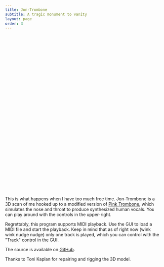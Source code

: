 ```yaml
---
title: Jon-Trombone
subtitle: A tragic monument to vanity
layout: page
order: 3
---
```


<!--
        ~
           .-~~^-.
         .'  O    \
        (_____,    \
         `----.     \
               \     \
                \     \
                 \     `.             _ _
                  \       ~- _ _ - ~       ~ - .
                   \                              ~-.
                    \                                `.
                     \    /               /       \    \
                      `. |         }     |         }    \
                        `|        /      |        /       \
                         |       /       |       /          \
                         |      /`- _ _ _|      /.- ~ ^-.     \
                         |     /         |     /          `.    \
                         |     |         |     |             -.   ` . _ _ _ _ _ _
                         |_____|         |_____|                ~ . _ _ _ _ _ _ _ >
-->

<style>
#jon-trombone-container {
    position: relative;
    width: 100%;
    padding-bottom: 100%;
    margin-top: 1.0rem;
    margin-bottom: 1.0rem;
}

#jon-trombone-container canvas {
    position: absolute;
    left: 0;
    top: 0;
    right: 0;
    bottom: 0;
    width: 100%;
    height: 100%;
}

</style>

<!-- Get latest version of Guify off of NPM -->
<script src="https://unpkg.com/guify"></script>
<script src="https://cdnjs.cloudflare.com/ajax/libs/three.js/84/three.min.js"></script>
<script src="dependencies/OrbitControls.js"></script>

<div id="jon-trombone-container"></div>

This is what happens when I have too much free time. Jon-Trombone is a 3D scan of me hooked
up to a modified version of [Pink Trombone](https://dood.al/pinktrombone/), 
which simulates the nose and throat to produce synthesized human vocals. You can play
around with the controls in the upper-right.

Regrettably, this program supports MIDI playback. Use the GUI to load a MIDI file and
start the playback. Keep in mind that as of right now (wink wink nudge nudge) only one 
track is played, which you can control with the "Track" control in the GUI.

The source is available on [GitHub](https://github.com/colejd/jon-trombone)</a>.

Thanks to Toni Kaplan for repairing and rigging the 3D model.

<script src="jon-trombone.js"></script>

